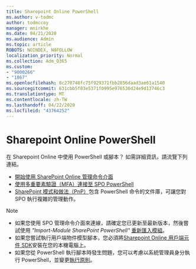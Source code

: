 ```yaml
---
title: Sharepoint Online PowerShell
ms.author: v-todmc
author: todmccoy
manager: mnirkhe
ms.date: 04/21/2020
ms.audience: Admin
ms.topic: article
ROBOTS: NOINDEX, NOFOLLOW
localization_priority: Normal
ms.collection: Adm_O365
ms.custom:
- "9000266"
- "1867"
ms.openlocfilehash: 8c270748fc75f929371fbb2856daad3ae61a1540
ms.sourcegitcommit: 631cbb5f03e5371f0995e976536d24e9d13746c3
ms.translationtype: MT
ms.contentlocale: zh-TW
ms.lasthandoff: 04/22/2020
ms.locfileid: "43764252"
---
```

# <a name="sharepoint-online-powershell"></a>Sharepoint Online PowerShell

在 Sharepoint Online 中使用 PowerShell 或腳本？ 如需詳細資訊，請流覽下列連結。
- [開始使用 SharePoint Online 管理命令介面](https://docs.microsoft.com/powershell/sharepoint/sharepoint-online/connect-sharepoint-online?view=sharepoint-ps)
- [使用多重要素驗證（MFA）連接至 SPO PowerShell](https://docs.microsoft.com/powershell/sharepoint/sharepoint-online/connect-sharepoint-online?view=sharepoint-ps#to-connect-with-multifactor-authentication-mfa)
- [SharePoint 模式和做法（PnP）](https://docs.microsoft.com/powershell/sharepoint/sharepoint-pnp/sharepoint-pnp-cmdlets?view=sharepoint-ps)包含 PowerShell 命令的文件庫，可讓您對 SPO 執行複雜的管理動作。

> [!NOTE]
> - 如果您使用 SPO 管理命令介面來連線，請確定您已更新至最新版本，然後嘗試使用 *"Import-Module SharePoint PowerShell"* [重新匯入模組](https://docs.microsoft.com/powershell/developer/module/importing-a-powershell-module)。
> - 如果您嘗試執行用戶端物件模型腳本，您必須將[Sharepoint Online 用戶端元件 SDK](https://www.microsoft.com/download/details.aspx?id=42038)安裝在您的本機電腦上。
> - 如果您從 PowerShell 執行腳本時發生問題，您可以考慮以系統管理員身分執行 PowerShell，並變更[執行原則](https://docs.microsoft.com/powershell/module/microsoft.powershell.core/about/about_execution_policies?view=powershell-6)。